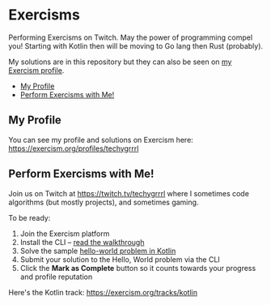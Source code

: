 # Exercisms

Performing Exercisms on Twitch. May the power of programming compel you! Starting with Kotlin then will be moving to Go lang then Rust (probably).

My solutions are in this repository but they can also be seen on [my Exercism profile](https://exercism.org/profiles/techygrrrl/solutions).

- [My Profile](#my-profile)
- [Perform Exercisms with Me!](#perform-exercisms-with-me)

## My Profile

You can see my profile and solutions on Exercism here: https://exercism.org/profiles/techygrrrl


## Perform Exercisms with Me!

Join us on Twitch at https://twitch.tv/techygrrrl where I sometimes code algorithms (but mostly projects), and sometimes gaming.

To be ready:

1. Join the Exercism platform
2. Install the CLI – [read the walkthrough](https://exercism.org/cli-walkthrough)
3. Solve the sample [hello-world problem in Kotlin](https://exercism.org/tracks/kotlin/exercises/hello-world) 
4. Submit your solution to the Hello, World problem via the CLI
5. Click the **Mark as Complete** button so it counts towards your progress and profile reputation

Here's the Kotlin track: https://exercism.org/tracks/kotlin